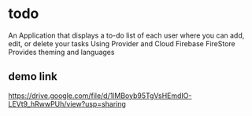 # todo

An Application that displays a to-do list of each user where you can add, edit, or delete
your tasks
Using Provider and Cloud Firebase FireStore
Provides theming and languages


## demo link 
https://drive.google.com/file/d/1lMBoyb95TgVsHEmdIO-LEVt9_hRwwPUh/view?usp=sharing

